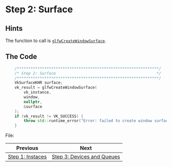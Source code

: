 # **Step 2: Surface**
## **Hints**
The function to call is [`glfwCreateWindowSurface`](https://www.glfw.org/docs/3.3/group__vulkan.html#ga1a24536bec3f80b08ead18e28e6ae965).

## **The Code**

```C++
    /**************************************************************/
	/* Step 2: Surface                                            */
	/**************************************************************/
	VkSurfaceKHR surface;
	vk_result = glfwCreateWindowSurface(
		vk_instance,
		window,
		nullptr,
		&surface
	);
	if (vk_result != VK_SUCCESS) {
		throw std::runtime_error("Error: failed to create window surface.");
	}
```

File: [](../Code/)

| Previous | Next |
|---|---|
| [Step 1: Instaces](instance.md) | [Step 3: Devices and Queues](devices_and_queues.md) |